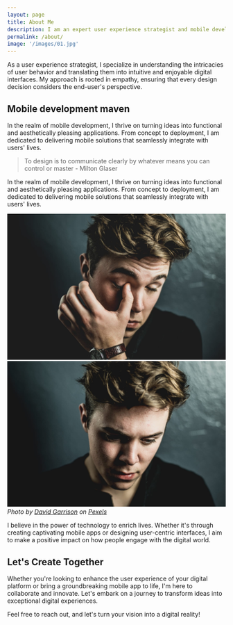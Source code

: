 ```yaml
---
layout: page
title: About Me
description: I am an expert user experience strategist and mobile developer, driven by a relentless pursuit of innovation and excellence. My journey in the tech world has been shaped by a commitment to creating solutions that not only meet but exceed user expectations.
permalink: /about/
image: '/images/01.jpg'
---
```

As a user experience strategist, I specialize in understanding the intricacies of user behavior and translating them into intuitive and enjoyable digital interfaces. My approach is rooted in empathy, ensuring that every design decision considers the end-user's perspective.

## Mobile development maven

In the realm of mobile development, I thrive on turning ideas into functional and aesthetically pleasing applications. From concept to deployment, I am dedicated to delivering mobile solutions that seamlessly integrate with users' lives.

> To design is to communicate clearly by whatever means you can control or master - Milton Glaser

In the realm of mobile development, I thrive on turning ideas into functional and aesthetically pleasing applications. From concept to deployment, I am dedicated to delivering mobile solutions that seamlessly integrate with users' lives.

<div class="gallery-box">
  <div class="gallery">
    <img src="/images/01-2.jpg" loading="lazy" alt="Author">
    <img src="/images/01-3.jpg" loading="lazy" alt="Author">
  </div>
  <em>Photo by <a href="https://www.pexels.com/@david-garrison-1128051/" target="_blank">David Garrison</a> on <a href="https://www.pexels.com/" target="_blank">Pexels</a></em>
</div>

I believe in the power of technology to enrich lives. Whether it's through creating captivating mobile apps or designing user-centric interfaces, I aim to make a positive impact on how people engage with the digital world.

## Let's Create Together

Whether you're looking to enhance the user experience of your digital platform or bring a groundbreaking mobile app to life, I'm here to collaborate and innovate. Let's embark on a journey to transform ideas into exceptional digital experiences.

Feel free to reach out, and let's turn your vision into a digital reality!
